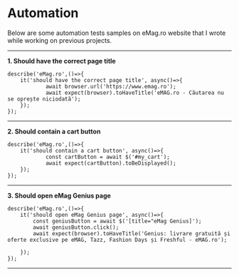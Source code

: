 # Automation
Below are some automation tests samples on eMag.ro website that I wrote while working on previous projects.

-------


**1. Should have the correct page title**
```
describe('eMag.ro',()=>{
	it('should have the correct page title', async()=>{
			await browser.url('https://www.emag.ro');
			await expect(browser).toHaveTitle('eMAG.ro - Căutarea nu se oprește niciodată');
	});
});
```

-----------

**2. Should contain a cart button**
```
describe('eMag.ro',()=>{
	it('should contain a cart button', async()=>{
			const cartButton = await $('#my_cart');
			await expect(cartButton).toBeDisplayed();
	});
});
```

------------

**3. Should open eMag Genius page**
```
describe('eMag.ro',()=>{
	it('should open eMag Genius page', async()=>{
		const geniusButton = await $('[title="eMag Genius]');
		await geniusButton.click();
		await expect(browser).toHaveTitle('Genius: livrare gratuită și oferte exclusive pe eMAG, Tazz, Fashion Days și Freshful - eMAG.ro');

	});
});
```

----------

